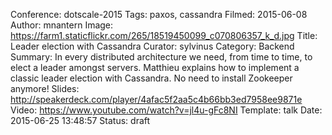 Conference: dotscale-2015
Tags: paxos, cassandra
Filmed: 2015-06-08
Author: mnantern
Image: https://farm1.staticflickr.com/265/18519450099_c070806357_k_d.jpg
Title: Leader election with Cassandra
Curator: sylvinus
Category: Backend
Summary: In every distributed architecture we need, from time to time, to elect a leader amongst servers. Matthieu explains how to implement a classic leader election with Cassandra. No need to install Zookeeper anymore!
Slides: http://speakerdeck.com/player/4afac5f2aa5c4b66bb3ed7958ee9871e
Video: https://www.youtube.com/watch?v=jl4u-gFc8NI
Template: talk
Date: 2015-06-25 13:48:57
Status: draft